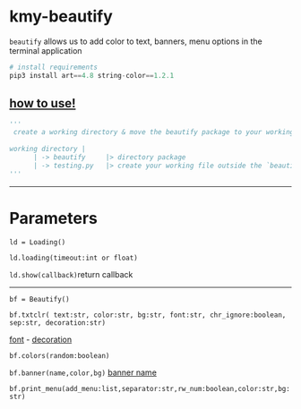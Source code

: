 # kmy-beautify

``beautify`` allows us to add color to text, banners, menu options in the terminal application

```python
# install requirements
pip3 install art==4.8 string-color==1.2.1
```

## [how to use!](https://www.youtube.com/watch?v=vmDmQvQ00D4)

```python
'''
 create a working directory & move the beautify package to your working directory!
 
working directory |
      | -> beautify     |> directory package 
      | -> testing.py   |> create your working file outside the `beautify` package directory
'''
```
<hr>

# Parameters
``ld = Loading()``

``ld.loading(timeout:int or float)``

``ld.show(callback)``return callback

<hr>

``bf = Beautify()``

``bf.txtclr(
 text:str,
 color:str,
 bg:str,
 font:str,
 chr_ignore:boolean,
 sep:str,
 decoration:str)``
 
 [font](https://www.4r7.ir/FontList.html) - [decoration](https://www.4r7.ir/DecorList.html)
 
 ``bf.colors(random:boolean)``
 
 ``bf.banner(name,color,bg)`` [banner name](list_banners_name)
 
 ``bf.print_menu(add_menu:list,separator:str,rw_num:boolean,color:str,bg:str)``
 
